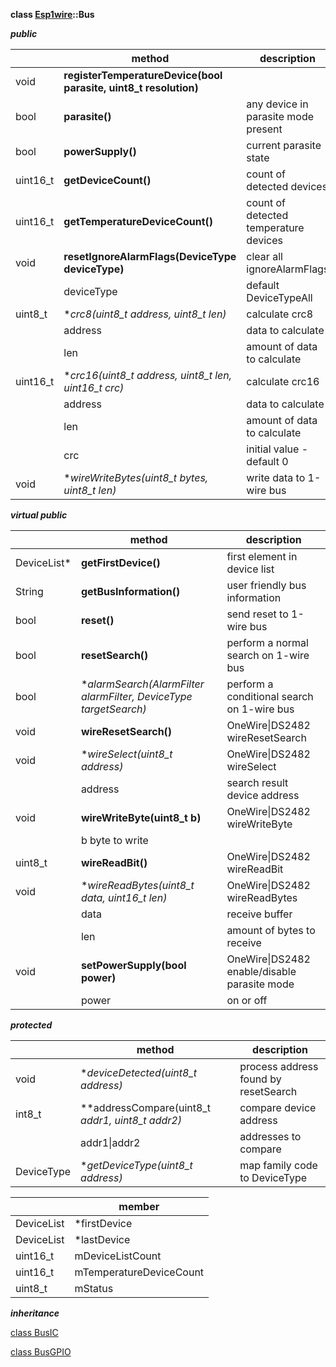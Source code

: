 **class [Esp1wire](./Esp1wire.md)::Bus**

***public***

| | method | description |
| --- | --- | --- |
| void | **registerTemperatureDevice(bool parasite, uint8_t resolution)** | |
| bool | **parasite()** | any device in parasite mode present |
| bool | **powerSupply()** | current parasite state |
| uint16_t | **getDeviceCount()** | count of detected devices |
| uint16_t | **getTemperatureDeviceCount()** | count of detected temperature devices |
| void | **resetIgnoreAlarmFlags(DeviceType deviceType)** | clear all ignoreAlarmFlags |
| | deviceType | default DeviceTypeAll |
| uint8_t | **crc8(uint8_t *address, uint8_t len)** | calculate crc8 |
| | address | data to calculate |
| | len | amount of data to calculate |
| uint16_t | **crc16(uint8_t *address, uint8_t len, uint16_t crc)** | calculate crc16 |
| | address | data to calculate |
| | len | amount of data to calculate |
| | crc | initial value - default 0 |
| void | **wireWriteBytes(uint8_t *bytes, uint8_t len)** | write data to 1-wire bus |
        
***virtual public***

| | method | description |
| --- | --- | --- |
| DeviceList\* | **getFirstDevice()** | first element in device list |
| String | **getBusInformation()** | user friendly bus information |
| bool | **reset()** | send reset to 1-wire bus |
| bool | **resetSearch()** | perform a normal search on 1-wire bus |
| bool | **alarmSearch(AlarmFilter *alarmFilter, DeviceType targetSearch)** | perform a conditional search on 1-wire bus |
| void | **wireResetSearch()** | OneWire\|DS2482 wireResetSearch |
| void | **wireSelect(uint8_t *address)** | OneWire\|DS2482 wireSelect |
| | address | search result device address |
| void | **wireWriteByte(uint8_t b)** | OneWire\|DS2482 wireWriteByte |
| | b byte to write |
| uint8_t | **wireReadBit()** | OneWire\|DS2482 wireReadBit |
| void | **wireReadBytes(uint8_t *data, uint16_t len)** | OneWire\|DS2482 wireReadBytes |
| | data | receive buffer |
| | len | amount of bytes to receive |
| void | **setPowerSupply(bool power)** | OneWire\|DS2482 enable/disable parasite mode |
| | power | on or off |

***protected***

| | method | description |
| --- | --- | --- |
| void | **deviceDetected(uint8_t *address)** | process address found by resetSearch |
| int8_t | **addressCompare(uint8_t *addr1, uint8_t *addr2)** | compare device address |
| | addr1\|addr2 | addresses to compare |
| DeviceType | **getDeviceType(uint8_t *address)** | map family code to DeviceType |


| | member |
| --- | --- |
| DeviceList | *firstDevice |
| DeviceList | *lastDevice |
| uint16_t | mDeviceListCount |
| uint16_t | mTemperatureDeviceCount |
| uint8_t | mStatus |

***inheritance***

[class BusIC](./BusIC.md)

[class BusGPIO](./BusGPIO.md)

